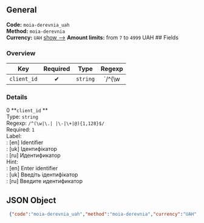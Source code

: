 ## General 
**Code:** `moia-derevnia_uah`  
**Method:** `moia-derevnia`  
**Currency:** `UAH` [show -->]() 
**Amount limits:** from `7`  to `4999`  UAH ## Fields 
### Overview 
|Key|Required|Type|Regexp| 
|:---:|:---:|:---:|:---:| 
|`client_id` |✔ |`string` |`/^(\w|\.| |\-|\+|@){1,128}$/` | 
 
### Details 
0 **`client_id` **  
Type: `string`  
Regexp: `/^(\w|\.| |\-|\+|@){1,128}$/`  
Required: `1`  
Label:  
: [en] Identifier  
: [uk] Ідентифікатор  
: [ru] Идентификатор  
Hint:  
: [en] Enter identifier  
: [uk] Введіть ідентифікатор  
: [ru] Введите идентификатор  
## JSON Object 
```json
 {"code":"moia-derevnia_uah","method":"moia-derevnia","currency":"UAH","fields":[{"key":"client_id","type":"string","label":{"en":"Identifier","uk":"\u0406\u0434\u0435\u043d\u0442\u0438\u0444\u0456\u043a\u0430\u0442\u043e\u0440","ru":"\u0418\u0434\u0435\u043d\u0442\u0438\u0444\u0438\u043a\u0430\u0442\u043e\u0440"},"regexp":"\/^(\\w|\\.| |\\-|\\+|@){1,128}$\/","required":true,"position":1,"hint":{"en":"Enter identifier","uk":"\u0412\u0432\u0435\u0434\u0456\u0442\u044c \u0456\u0434\u0435\u043d\u0442\u0438\u0444\u0456\u043a\u0430\u0442\u043e\u0440","ru":"\u0412\u0432\u0435\u0434\u0438\u0442\u0435 \u0438\u0434\u0435\u043d\u0442\u0438\u0444\u0438\u043a\u0430\u0442\u043e\u0440"},"example":"12369"}],"amount_min":7,"amount_max":4999}```  

